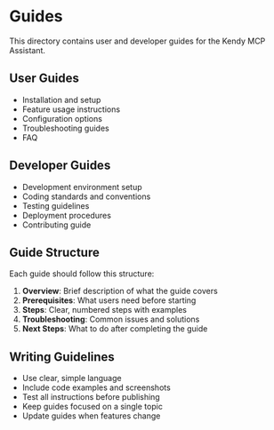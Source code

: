 # Guides

This directory contains user and developer guides for the Kendy MCP Assistant.

## User Guides

- Installation and setup
- Feature usage instructions
- Configuration options
- Troubleshooting guides
- FAQ

## Developer Guides

- Development environment setup
- Coding standards and conventions
- Testing guidelines
- Deployment procedures
- Contributing guide

## Guide Structure

Each guide should follow this structure:

1. **Overview**: Brief description of what the guide covers
2. **Prerequisites**: What users need before starting
3. **Steps**: Clear, numbered steps with examples
4. **Troubleshooting**: Common issues and solutions
5. **Next Steps**: What to do after completing the guide

## Writing Guidelines

- Use clear, simple language
- Include code examples and screenshots
- Test all instructions before publishing
- Keep guides focused on a single topic
- Update guides when features change
